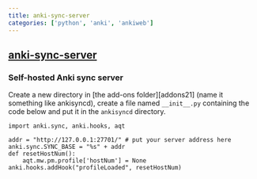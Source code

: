 ```yaml
---
title: anki-sync-server
categories: ['python', 'anki', 'ankiweb']
---
```

## [anki-sync-server](https://github.com/tsudoko/anki-sync-server)

### Self-hosted Anki sync server


Create a new directory in [the add-ons folder][addons21] (name it something
like ankisyncd), create a file named `__init__.py` containing the code below
and put it in the `ankisyncd` directory.

    import anki.sync, anki.hooks, aqt

    addr = "http://127.0.0.1:27701/" # put your server address here
    anki.sync.SYNC_BASE = "%s" + addr
    def resetHostNum():
        aqt.mw.pm.profile['hostNum'] = None
    anki.hooks.addHook("profileLoaded", resetHostNum)
